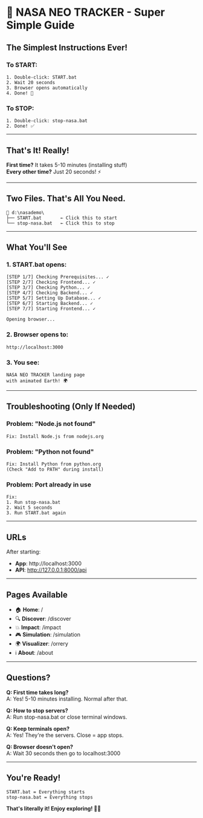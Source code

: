 # 🚀 NASA NEO TRACKER - Super Simple Guide

## The Simplest Instructions Ever!

### To START:
```
1. Double-click: START.bat
2. Wait 20 seconds
3. Browser opens automatically
4. Done! 🎉
```

### To STOP:
```
1. Double-click: stop-nasa.bat
2. Done! ✅
```

---

## That's It! Really!

**First time?** It takes 5-10 minutes (installing stuff)  
**Every other time?** Just 20 seconds! ⚡

---

## Two Files. That's All You Need.

```
📁 d:\nasademo\
├── START.bat       ← Click this to start
└── stop-nasa.bat   ← Click this to stop
```

---

## What You'll See

### 1. START.bat opens:
```
[STEP 1/7] Checking Prerequisites... ✓
[STEP 2/7] Checking Frontend... ✓
[STEP 3/7] Checking Python... ✓
[STEP 4/7] Checking Backend... ✓
[STEP 5/7] Setting Up Database... ✓
[STEP 6/7] Starting Backend... ✓
[STEP 7/7] Starting Frontend... ✓

Opening browser...
```

### 2. Browser opens to:
```
http://localhost:3000
```

### 3. You see:
```
NASA NEO TRACKER landing page
with animated Earth! 🌍
```

---

## Troubleshooting (Only If Needed)

### Problem: "Node.js not found"
```
Fix: Install Node.js from nodejs.org
```

### Problem: "Python not found"
```
Fix: Install Python from python.org
(Check "Add to PATH" during install)
```

### Problem: Port already in use
```
Fix: 
1. Run stop-nasa.bat
2. Wait 5 seconds
3. Run START.bat again
```

---

## URLs

After starting:

- **App**: http://localhost:3000
- **API**: http://127.0.0.1:8000/api

---

## Pages Available

- 🏠 **Home**: /
- 🔍 **Discover**: /discover
- 💥 **Impact**: /impact
- 🎮 **Simulation**: /simulation
- 🌍 **Visualizer**: /orrery
- ℹ️ **About**: /about

---

## Questions?

**Q: First time takes long?**  
A: Yes! 5-10 minutes installing. Normal after that.

**Q: How to stop servers?**  
A: Run stop-nasa.bat or close terminal windows.

**Q: Keep terminals open?**  
A: Yes! They're the servers. Close = app stops.

**Q: Browser doesn't open?**  
A: Wait 30 seconds then go to localhost:3000

---

## You're Ready!

```
START.bat = Everything starts
stop-nasa.bat = Everything stops
```

**That's literally it! Enjoy exploring! 🚀🌟**
